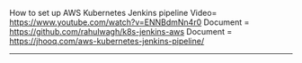 How to set up AWS Kubernetes Jenkins pipeline Video= https://www.youtube.com/watch?v=ENNBdmNn4r0
Document = https://github.com/rahulwagh/k8s-jenkins-aws
Document = https://jhooq.com/aws-kubernetes-jenkins-pipeline/

--------------------------------

